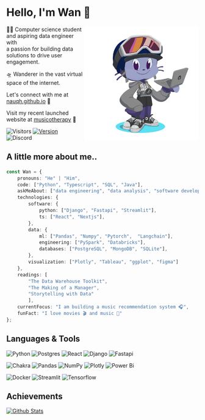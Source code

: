 # Hello, I'm Wan :wave:

<img align="right" width="300" src="octocat.png">

🧑‍💻 Computer science student and aspiring data engineer with  
a passion for building data solutions to drive user engagement.

🛸 Wanderer in the vast virtual space of the internet.

Let's connect with me at [nauqh.github.io](https://nauqh.github.io) 🌟

Visit my recent launched website at [musicotherapy](https://musicotherapy.vercel.app/) 🚀

![Visitors](https://komarev.com/ghpvc/?username=nauqh&label=Profile+views&style=flat-square)
[![Version](https://img.shields.io/badge/Portfolio-V2.0.0-blue?style=flat-square&logo=Github&colorB=00b4d8)](https://nauqh.github.io)
![Discord](https://img.shields.io/discord/574921006817476608.svg?label=Discord&logo=Discord&colorB=7289da&logoColor=white&style=flat-square)

## A little more about me..

```typescript
const Wan = {
    pronouns: "He" | "Him",
    code: ["Python", "Typescript", "SQL", "Java"],
    askMeAbout: ["data engineering", "data analysis", "software development"],
    technologies: {
        software: {
            python: ["Django", "Fastapi", "Streamlit"],
            ts: ["React", "Nextjs"],
        },
        data: {
            ml: ["Pandas", "Numpy", "Pytorch",  "Langchain"],
            engineering: ["PySpark", "Databricks"],
            databases: ["PostgreSQL", "MongoDB", "SQLite"],
        },
        visualization: ["Plotly", "Tableau", "ggplot", "figma"]
    },
    readings: [
        "The Data Warehouse Toolkit", 
        "The Making of a Manager", 
        "Storytelling with Data"
        ],
    currentFocus: "I am building a music recommendation system 🎧",
    funFact: "I love movies 🎬 and music 🎵"
};
```

## Languages & Tools
![Python](https://img.shields.io/badge/python%20-%2314354C.svg?&style=for-the-badge&logo=python&logoColor=white&colorB=00b4d8)
![Postgres](https://img.shields.io/badge/postgres-%23316192.svg?style=for-the-badge&logo=postgresql&logoColor=white&colorB=0096c7)
![React](https://img.shields.io/badge/react-%2320232a.svg?style=for-the-badge&logo=react&logoColor=white&&colorB=a594f9)
![Django](https://img.shields.io/badge/django-%23092E20.svg?style=for-the-badge&logo=django&logoColor=white&&colorB=9d4edd)
![Fastapi](https://img.shields.io/badge/FastAPI-005571?style=for-the-badge&logo=fastapi&logoColor=white&colorB=6f2dbd)

![Chakra](https://img.shields.io/badge/chakra-%234ED1C5.svg?style=for-the-badge&logo=chakraui&logoColor=white)
![Pandas](https://img.shields.io/badge/pandas-%23150458.svg?style=for-the-badge&logo=pandas&logoColor=white&colorB=52b788)
![NumPy](https://img.shields.io/badge/numpy-%23013243.svg?style=for-the-badge&logo=numpy&logoColor=white&colorB=40916c)
![Plotly](https://img.shields.io/badge/Plotly-%233F4F75.svg?style=for-the-badge&logo=plotly&colorB=ffdd00)
![Power Bi](https://img.shields.io/badge/power_bi-F2C811?style=for-the-badge&logo=powerbi&logoColor=white&colorB=ffc300)

![Docker](https://img.shields.io/badge/docker-%230db7ed.svg?style=for-the-badge&logo=docker&logoColor=white&colorB=ff758f)
![Streamlit](https://img.shields.io/badge/Streamlit%20-%2300599C.svg?&style=for-the-badge&logo=streamlit&colorB=ff4d6d&logoColor=white)
![Tensorflow](https://img.shields.io/badge/PyTorch-%23EE4C2C.svg?style=for-the-badge&logo=TensorFlow&logoColor=white&colorB=c9184a)

## Achievements
<!-- [![Readme Card](https://github-readme-stats.vercel.app/api/pin/?username=nauqh&repo=resonance&show_owner=true)](https://github.com/nauqh/resonance)
[![Readme Card](https://github-readme-stats.vercel.app/api/pin/?username=nauqh&repo=porobot&show_owner=true)](https://github.com/nauqh/porobot) -->

[![Github Stats](https://github-readme-stats.vercel.app/api?username=nauqh&count_private=true&show_icons=true&rank_icon=github)](https://github.com/nauqh/nauqh)
